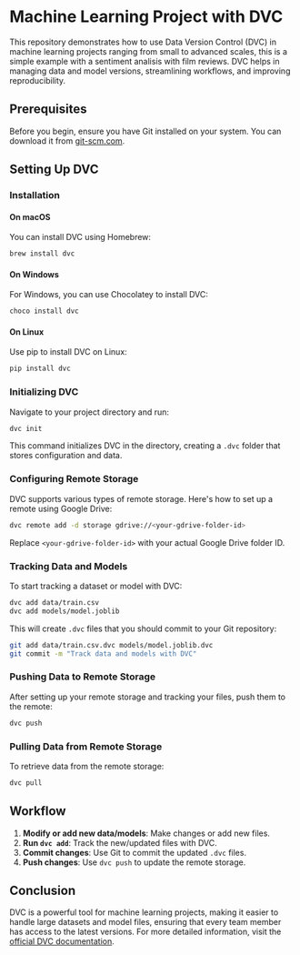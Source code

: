 
# Machine Learning Project with DVC

This repository demonstrates how to use Data Version Control (DVC) in machine learning projects ranging from small to advanced scales, this is a simple example with a sentiment analisis with film reviews. DVC helps in managing data and model versions, streamlining workflows, and improving reproducibility.

## Prerequisites

Before you begin, ensure you have Git installed on your system. You can download it from [git-scm.com](https://git-scm.com/downloads).

## Setting Up DVC

### Installation

#### On macOS

You can install DVC using Homebrew:

```bash
brew install dvc
```

#### On Windows

For Windows, you can use Chocolatey to install DVC:

```bash
choco install dvc
```

#### On Linux

Use pip to install DVC on Linux:

```bash
pip install dvc
```

### Initializing DVC

Navigate to your project directory and run:

```bash
dvc init
```

This command initializes DVC in the directory, creating a `.dvc` folder that stores configuration and data.

### Configuring Remote Storage

DVC supports various types of remote storage. Here's how to set up a remote using Google Drive:

```bash
dvc remote add -d storage gdrive://<your-gdrive-folder-id>
```

Replace `<your-gdrive-folder-id>` with your actual Google Drive folder ID.

### Tracking Data and Models

To start tracking a dataset or model with DVC:

```bash
dvc add data/train.csv
dvc add models/model.joblib
```

This will create `.dvc` files that you should commit to your Git repository:

```bash
git add data/train.csv.dvc models/model.joblib.dvc
git commit -m "Track data and models with DVC"
```

### Pushing Data to Remote Storage

After setting up your remote storage and tracking your files, push them to the remote:

```bash
dvc push
```

### Pulling Data from Remote Storage

To retrieve data from the remote storage:

```bash
dvc pull
```

## Workflow

1. **Modify or add new data/models**: Make changes or add new files.
2. **Run `dvc add`**: Track the new/updated files with DVC.
3. **Commit changes**: Use Git to commit the updated `.dvc` files.
4. **Push changes**: Use `dvc push` to update the remote storage.

## Conclusion

DVC is a powerful tool for machine learning projects, making it easier to handle large datasets and model files, ensuring that every team member has access to the latest versions. For more detailed information, visit the [official DVC documentation](https://dvc.org/doc).
